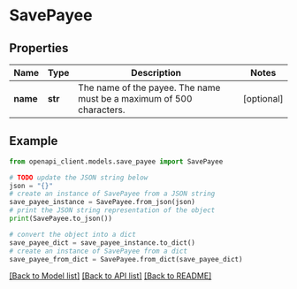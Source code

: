 # SavePayee


## Properties

Name | Type | Description | Notes
------------ | ------------- | ------------- | -------------
**name** | **str** | The name of the payee. The name must be a maximum of 500 characters. | [optional] 

## Example

```python
from openapi_client.models.save_payee import SavePayee

# TODO update the JSON string below
json = "{}"
# create an instance of SavePayee from a JSON string
save_payee_instance = SavePayee.from_json(json)
# print the JSON string representation of the object
print(SavePayee.to_json())

# convert the object into a dict
save_payee_dict = save_payee_instance.to_dict()
# create an instance of SavePayee from a dict
save_payee_from_dict = SavePayee.from_dict(save_payee_dict)
```
[[Back to Model list]](../README.md#documentation-for-models) [[Back to API list]](../README.md#documentation-for-api-endpoints) [[Back to README]](../README.md)



